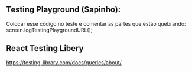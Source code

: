 ## Testing Playground (Sapinho):
Colocar esse código no teste e comentar as partes que estão quebrando: screen.logTestingPlaygroundURL();

## React Testing Libery
https://testing-library.com/docs/queries/about/
